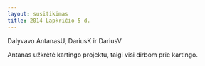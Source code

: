 ```yaml
---
layout: susitikimas
title: 2014 Lapkričio 5 d.
---
```

Dalyvavo AntanasU, DariusK ir DariusV


Antanas užkrėtė kartingo projektu, taigi visi dirbom prie kartingo.


